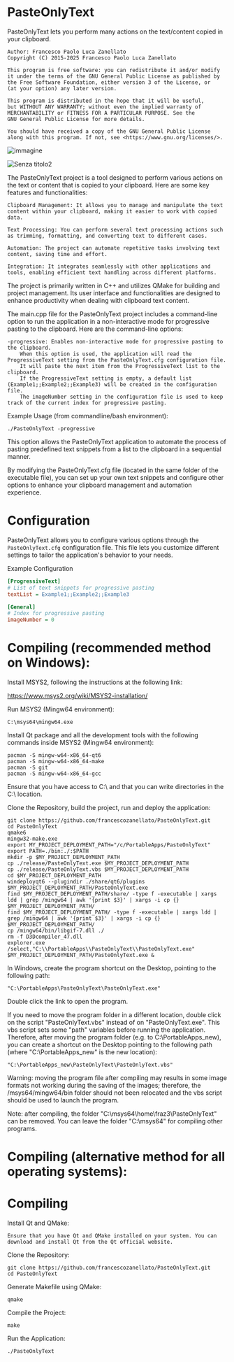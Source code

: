 # PasteOnlyText
PasteOnlyText lets you perform many actions on the text/content copied in your clipboard.

    Author: Francesco Paolo Luca Zanellato
    Copyright (C) 2015-2025 Francesco Paolo Luca Zanellato

    This program is free software: you can redistribute it and/or modify
    it under the terms of the GNU General Public License as published by
    the Free Software Foundation, either version 3 of the License, or
    (at your option) any later version.

    This program is distributed in the hope that it will be useful,
    but WITHOUT ANY WARRANTY; without even the implied warranty of
    MERCHANTABILITY or FITNESS FOR A PARTICULAR PURPOSE. See the
    GNU General Public License for more details.

    You should have received a copy of the GNU General Public License
    along with this program. If not, see <https://www.gnu.org/licenses/>.

![immagine](https://github.com/user-attachments/assets/987feecd-0385-4f5f-8cb5-12d0448bfb54)

![Senza titolo2](https://github.com/user-attachments/assets/0c7c6287-ed51-4361-93d2-dc7027b2aa59)


The PasteOnlyText project is a tool designed to perform various actions on the text or content that is copied to your clipboard. Here are some key features and functionalities:

    Clipboard Management: It allows you to manage and manipulate the text content within your clipboard, making it easier to work with copied data.

    Text Processing: You can perform several text processing actions such as trimming, formatting, and converting text to different cases.

    Automation: The project can automate repetitive tasks involving text content, saving time and effort.

    Integration: It integrates seamlessly with other applications and tools, enabling efficient text handling across different platforms.

The project is primarily written in C++ and utilizes QMake for building and project management. Its user interface and functionalities are designed to enhance productivity when dealing with clipboard text content.

The main.cpp file for the PasteOnlyText project includes a command-line option to run the application in a non-interactive mode for progressive pasting to the clipboard. Here are the command-line options:

    -progressive: Enables non-interactive mode for progressive pasting to the clipboard.
        When this option is used, the application will read the ProgressiveText setting from the PasteOnlyText.cfg configuration file.
        It will paste the next item from the ProgressiveText list to the clipboard.
        If the ProgressiveText setting is empty, a default list (Example1;;Example2;;Example3) will be created in the configuration file.
        The imageNumber setting in the configuration file is used to keep track of the current index for progressive pasting.

Example Usage (from commandline/bash environment):

    ./PasteOnlyText -progressive

This option allows the PasteOnlyText application to automate the process of pasting predefined text snippets from a list to the clipboard in a sequential manner.

By modifying the PasteOnlyText.cfg file (located in the same folder of the executable file), you can set up your own text snippets and configure other options to enhance your clipboard management and automation experience.

# Configuration

PasteOnlyText allows you to configure various options through the `PasteOnlyText.cfg` configuration file. This file lets you customize different settings to tailor the application's behavior to your needs.

Example Configuration

```ini
[ProgressiveText]
# List of text snippets for progressive pasting
textList = Example1;;Example2;;Example3

[General]
# Index for progressive pasting
imageNumber = 0
```


# Compiling (recommended method on Windows):

Install MSYS2, following the instructions at the following link:

https://www.msys2.org/wiki/MSYS2-installation/

Run MSYS2 (Mingw64 environment):

    C:\msys64\mingw64.exe

Install Qt package and all the development tools with the following commands inside MSYS2 (Mingw64 environment):

    pacman -S mingw-w64-x86_64-qt6
    pacman -S mingw-w64-x86_64-make
    pacman -S git
    pacman -S mingw-w64-x86_64-gcc

Ensure that you have access to C:\ and that you can write directories in the C:\ location.

Clone the Repository, build the project, run and deploy the application:

    git clone https://github.com/francescozanellato/PasteOnlyText.git
    cd PasteOnlyText
    qmake6
    mingw32-make.exe
	export MY_PROJECT_DEPLOYMENT_PATH="/c/PortableApps/PasteOnlyText"
	export PATH=./bin:./:$PATH
    mkdir -p $MY_PROJECT_DEPLOYMENT_PATH
    cp ./release/PasteOnlyText.exe $MY_PROJECT_DEPLOYMENT_PATH
    cp ./release/PasteOnlyText.vbs $MY_PROJECT_DEPLOYMENT_PATH
    cd $MY_PROJECT_DEPLOYMENT_PATH
    windeployqt6 --plugindir ./share/qt6/plugins $MY_PROJECT_DEPLOYMENT_PATH/PasteOnlyText.exe
    find $MY_PROJECT_DEPLOYMENT_PATH/share/ -type f -executable | xargs ldd | grep /mingw64 | awk '{print $3}' | xargs -i cp {} $MY_PROJECT_DEPLOYMENT_PATH/
    find $MY_PROJECT_DEPLOYMENT_PATH/ -type f -executable | xargs ldd | grep /mingw64 | awk '{print $3}' | xargs -i cp {} $MY_PROJECT_DEPLOYMENT_PATH/
    cp /mingw64/bin/libgif-7.dll ./
    rm -f D3Dcompiler_47.dll
    explorer.exe /select,"C:\\PortableApps\\PasteOnlyText\\PasteOnlyText.exe"
    $MY_PROJECT_DEPLOYMENT_PATH/PasteOnlyText.exe &

In Windows, create the program shortcut on the Desktop, pointing to the following path:

    "C:\PortableApps\PasteOnlyText\PasteOnlyText.exe"

Double click the link to open the program.

If you need to move the program folder in a different location, double click on the script "PasteOnlyText.vbs" instead of on "PasteOnlyText.exe". This vbs script sets some "path" variables before running the application. Therefore, after moving the program folder (e.g. to C:\PortableApps_new), you can create a shortcut on the Desktop pointing to the following path (where "C:\PortableApps_new" is the new location):

    "C:\PortableApps_new\PasteOnlyText\PasteOnlyText.vbs"

Warning: moving the program file after compiling may results in some image formats not working during the saving of the images; therefore, the /msys64/mingw64/bin folder should not been relocated and the vbs script should be used to launch the program.

Note: after compiling, the folder "C:\msys64\home\fraz3\PasteOnlyText" can be removed. You can leave the folder "C:\msys64" for compiling other programs.


# Compiling (alternative method for all operating systems):


# Compiling

Install Qt and QMake:

    Ensure that you have Qt and QMake installed on your system. You can download and install Qt from the Qt official website.

Clone the Repository:

    git clone https://github.com/francescozanellato/PasteOnlyText.git
    cd PasteOnlyText

Generate Makefile using QMake:

    qmake

Compile the Project:

    make

Run the Application:

    ./PasteOnlyText

